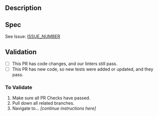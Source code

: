 ## Description
<!-- Add description of work done here -->

## Spec

See Issue: [ISSUE_NUMBER](https://sparkbox.atlassian.net/browse/FSA22V1-ISSUE_NUMBER)

## Validation
<!-- delete anything irrelevant to this PR -->

- [ ] This PR has code changes, and our linters still pass.
- [ ] This PR has new code, so new tests were added or updated, and they pass.

### To Validate

1. Make sure all PR Checks have passed.
1. Pull down all related branches.
1. Navigate to... _[continue instructions here]_
